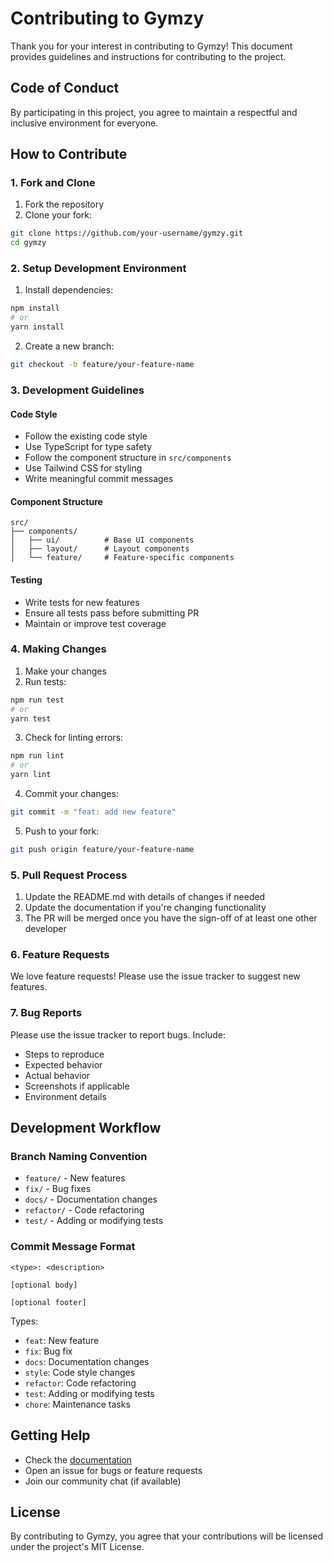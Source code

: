 # Contributing to Gymzy

Thank you for your interest in contributing to Gymzy! This document provides guidelines and instructions for contributing to the project.

## Code of Conduct

By participating in this project, you agree to maintain a respectful and inclusive environment for everyone.

## How to Contribute

### 1. Fork and Clone

1. Fork the repository
2. Clone your fork:
```bash
git clone https://github.com/your-username/gymzy.git
cd gymzy
```

### 2. Setup Development Environment

1. Install dependencies:
```bash
npm install
# or
yarn install
```

2. Create a new branch:
```bash
git checkout -b feature/your-feature-name
```

### 3. Development Guidelines

#### Code Style
- Follow the existing code style
- Use TypeScript for type safety
- Follow the component structure in `src/components`
- Use Tailwind CSS for styling
- Write meaningful commit messages

#### Component Structure
```
src/
├── components/
│   ├── ui/          # Base UI components
│   ├── layout/      # Layout components
│   └── feature/     # Feature-specific components
```

#### Testing
- Write tests for new features
- Ensure all tests pass before submitting PR
- Maintain or improve test coverage

### 4. Making Changes

1. Make your changes
2. Run tests:
```bash
npm run test
# or
yarn test
```

3. Check for linting errors:
```bash
npm run lint
# or
yarn lint
```

4. Commit your changes:
```bash
git commit -m "feat: add new feature"
```

5. Push to your fork:
```bash
git push origin feature/your-feature-name
```

### 5. Pull Request Process

1. Update the README.md with details of changes if needed
2. Update the documentation if you're changing functionality
3. The PR will be merged once you have the sign-off of at least one other developer

### 6. Feature Requests

We love feature requests! Please use the issue tracker to suggest new features.

### 7. Bug Reports

Please use the issue tracker to report bugs. Include:
- Steps to reproduce
- Expected behavior
- Actual behavior
- Screenshots if applicable
- Environment details

## Development Workflow

### Branch Naming Convention
- `feature/` - New features
- `fix/` - Bug fixes
- `docs/` - Documentation changes
- `refactor/` - Code refactoring
- `test/` - Adding or modifying tests

### Commit Message Format
```
<type>: <description>

[optional body]

[optional footer]
```

Types:
- `feat`: New feature
- `fix`: Bug fix
- `docs`: Documentation changes
- `style`: Code style changes
- `refactor`: Code refactoring
- `test`: Adding or modifying tests
- `chore`: Maintenance tasks

## Getting Help

- Check the [documentation](docs/)
- Open an issue for bugs or feature requests
- Join our community chat (if available)

## License

By contributing to Gymzy, you agree that your contributions will be licensed under the project's MIT License. 